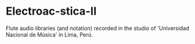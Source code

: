 # Electroac-stica-II

Flute audio libraries (and notation) recorded in the studio of 'Universidad Nacional de Música' in Lima, Perú.
